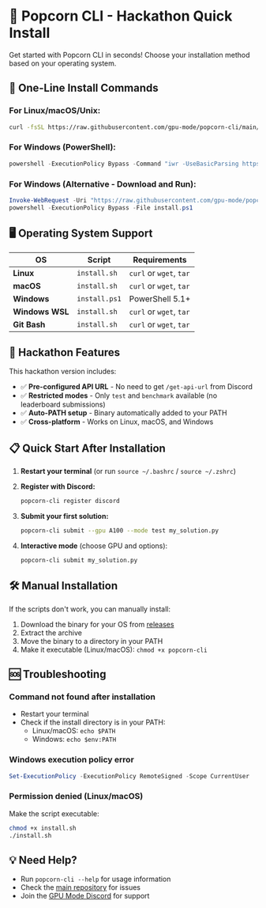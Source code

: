 # 🍿 Popcorn CLI - Hackathon Quick Install

Get started with Popcorn CLI in seconds! Choose your installation method based on your operating system.

## 🚀 One-Line Install Commands

### For Linux/macOS/Unix:
```bash
curl -fsSL https://raw.githubusercontent.com/gpu-mode/popcorn-cli/main/install.sh | bash
```

### For Windows (PowerShell):
```powershell
powershell -ExecutionPolicy Bypass -Command "iwr -UseBasicParsing https://raw.githubusercontent.com/gpu-mode/popcorn-cli/main/install.ps1 | iex"
```

### For Windows (Alternative - Download and Run):
```powershell
Invoke-WebRequest -Uri "https://raw.githubusercontent.com/gpu-mode/popcorn-cli/main/install.ps1" -OutFile "install.ps1"
powershell -ExecutionPolicy Bypass -File install.ps1
```

## 🖥️ Operating System Support

| OS | Script | Requirements |
|---|---|---|
| **Linux** | `install.sh` | `curl` or `wget`, `tar` |
| **macOS** | `install.sh` | `curl` or `wget`, `tar` |
| **Windows** | `install.ps1` | PowerShell 5.1+ |
| **Windows WSL** | `install.sh` | `curl` or `wget`, `tar` |
| **Git Bash** | `install.sh` | `curl` or `wget`, `tar` |

## 🎯 Hackathon Features

This hackathon version includes:

- ✅ **Pre-configured API URL** - No need to get `/get-api-url` from Discord
- ✅ **Restricted modes** - Only `test` and `benchmark` available (no leaderboard submissions)
- ✅ **Auto-PATH setup** - Binary automatically added to your PATH
- ✅ **Cross-platform** - Works on Linux, macOS, and Windows

## 📋 Quick Start After Installation

1. **Restart your terminal** (or run `source ~/.bashrc` / `source ~/.zshrc`)

2. **Register with Discord:**
   ```bash
   popcorn-cli register discord
   ```

3. **Submit your first solution:**
   ```bash
   popcorn-cli submit --gpu A100 --mode test my_solution.py
   ```

4. **Interactive mode** (choose GPU and options):
   ```bash
   popcorn-cli submit my_solution.py
   ```

## 🛠️ Manual Installation

If the scripts don't work, you can manually install:

1. Download the binary for your OS from [releases](https://github.com/gpu-mode/popcorn-cli/releases/tag/v1.1.6)
2. Extract the archive
3. Move the binary to a directory in your PATH
4. Make it executable (Linux/macOS): `chmod +x popcorn-cli`

## 🆘 Troubleshooting

### Command not found after installation
- Restart your terminal
- Check if the install directory is in your PATH:
  - Linux/macOS: `echo $PATH`
  - Windows: `echo $env:PATH`

### Windows execution policy error
```powershell
Set-ExecutionPolicy -ExecutionPolicy RemoteSigned -Scope CurrentUser
```

### Permission denied (Linux/macOS)
Make the script executable:
```bash
chmod +x install.sh
./install.sh
```

## 💡 Need Help?

- Run `popcorn-cli --help` for usage information
- Check the [main repository](https://github.com/gpu-mode/popcorn-cli) for issues
- Join the [GPU Mode Discord](https://discord.gg/gpumode) for support 
